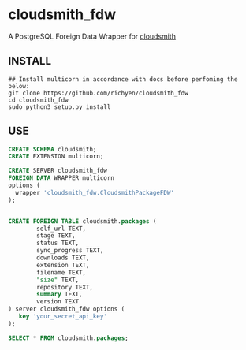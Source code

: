 # cloudsmith_fdw
A PostgreSQL Foreign Data Wrapper for [cloudsmith](https://cloudsmith.io/)

## INSTALL
```
## Install multicorn in accordance with docs before perfoming the below:
git clone https://github.com/richyen/cloudsmith_fdw
cd cloudsmith_fdw
sudo python3 setup.py install
```

## USE

```sql
CREATE SCHEMA cloudsmith;
CREATE EXTENSION multicorn;

CREATE SERVER cloudsmith_fdw
FOREIGN DATA WRAPPER multicorn
options (
  wrapper 'cloudsmith_fdw.CloudsmithPackageFDW'
);


CREATE FOREIGN TABLE cloudsmith.packages (
        self_url TEXT,
        stage TEXT,
        status TEXT,
        sync_progress TEXT,
        downloads TEXT,
        extension TEXT,
        filename TEXT,
        "size" TEXT,
        repository TEXT,
        summary TEXT,
        version TEXT
) server cloudsmith_fdw options (
   key 'your_secret_api_key'
);

SELECT * FROM cloudsmith.packages;
```
